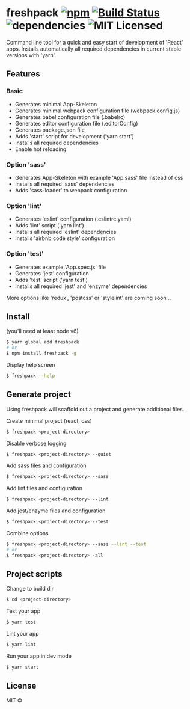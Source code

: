 # freshpack [![npm](https://img.shields.io/npm/v/freshpack.svg)](https://www.npmjs.com/package/freshpack) [![Build Status](https://travis-ci.org/freshpack/freshpack.svg?branch=master)](https://travis-ci.org/freshpack/freshpack) ![dependencies](https://img.shields.io/david/freshpack/freshpack.svg) ![MIT Licensed](https://img.shields.io/npm/l/freshpack.svg)

Command line tool for a quick and easy start of development of 'React' apps.
Installs automatically all required dependencies in current stable versions with 'yarn'.

## Features

### Basic
* Generates minimal App-Skeleton
* Generates minimal webpack configuration file (webpack.config.js)
* Generates babel configuration file (.babelrc)
* Generates editor configuration file (.editorConfig)
* Generates package.json file
* Adds 'start' script for development ('yarn start')
* Installs all required dependencies
* Enable hot reloading

### Option 'sass'
* Generates App-Skeleton with example 'App.sass' file instead of css
* Installs all required 'sass' dependencies
* Adds 'sass-loader' to webpack configuration

### Option 'lint'
* Generates 'eslint' configuration (.eslintrc.yaml)
* Adds 'lint' script ('yarn lint')
* Installs all required 'eslint' dependencies
* Installs 'airbnb code style' configuration

### Option 'test'
* Generates example 'App.spec.js' file
* Generates 'jest' configuration
* Adds 'test' script ('yarn test')
* Installs all required 'jest' and 'enzyme' dependencies

More options like 'redux', 'postcss' or 'stylelint' are coming soon ..

## Install
(you'll need at least node v6)

```bash
$ yarn global add freshpack
# or
$ npm install freshpack -g
```

Display help screen
```bash
$ freshpack --help
```

## Generate project
Using freshpack will scaffold out a project and generate additional files.

Create minimal project (react, css)
```bash
$ freshpack <project-directory>
```

Disable verbose logging
```bash
$ freshpack <project-directory> --quiet
```

Add sass files and configuration
```bash
$ freshpack <project-directory> --sass
```

Add lint files and configuration
```bash
$ freshpack <project-directory> --lint
```

Add jest/enzyme files and configuration
```bash
$ freshpack <project-directory> --test
```

Combine options
```bash
$ freshpack <project-directory> --sass --lint --test
# or
$ freshpack <project-directory> -all
```

## Project scripts

Change to build dir
```bash
$ cd <project-directory>
```

Test your app
```bash
$ yarn test
```

Lint your app
```bash
$ yarn lint
```

Run your app in dev mode
```bash
$ yarn start
```

## License
MIT &copy;

